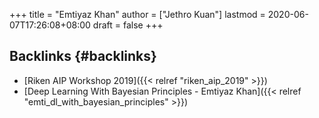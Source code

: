+++
title = "Emtiyaz Khan"
author = ["Jethro Kuan"]
lastmod = 2020-06-07T17:26:08+08:00
draft = false
+++

## Backlinks {#backlinks}

- [Riken AIP Workshop 2019]({{< relref "riken_aip_2019" >}})
- [Deep Learning With Bayesian Principles - Emtiyaz Khan]({{< relref "emti_dl_with_bayesian_principles" >}})
